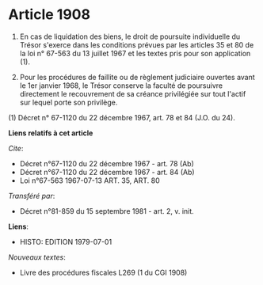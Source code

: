 # Article 1908

1. En cas de liquidation des biens, le droit de poursuite individuelle du Trésor s'exerce dans les conditions prévues par les
articles 35 et 80 de la loi n° 67-563 du 13 juillet 1967 et les textes pris pour son application (1).

2. Pour les procédures de faillite ou de règlement judiciaire ouvertes avant le 1er janvier 1968, le Trésor conserve la
faculté de poursuivre directement le recouvrement de sa créance privilégiée sur tout l'actif sur lequel porte son privilège.

(1) Décret n° 67-1120 du 22 décembre 1967, art. 78 et 84 (J.O. du 24).

**Liens relatifs à cet article**

_Cite_:

  - Décret n°67-1120 du 22 décembre 1967 - art. 78 (Ab)
  - Décret n°67-1120 du 22 décembre 1967 - art. 84 (Ab)
  - Loi n°67-563 1967-07-13 ART. 35, ART. 80

_Transféré par_:

  - Décret n°81-859 du 15 septembre 1981 - art. 2, v. init.

**Liens**:

  - HISTO: EDITION 1979-07-01

_Nouveaux textes_:

  - Livre des procédures fiscales L269 (1 du CGI 1908)
